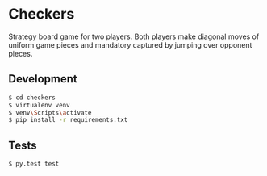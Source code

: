 # Checkers

Strategy board game for two players.
Both players make diagonal moves of uniform game pieces and mandatory captured by jumping over opponent pieces.

## Development
```sh
$ cd checkers
$ virtualenv venv
$ venv\Scripts\activate
$ pip install -r requirements.txt
```

## Tests
```sh
$ py.test test
```

